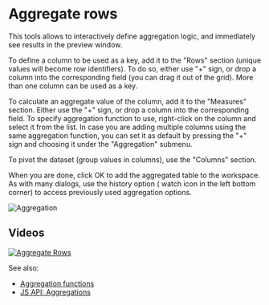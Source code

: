 <!-- TITLE: Aggregate rows -->
<!-- SUBTITLE: -->

# Aggregate rows

This tools allows to interactively define aggregation logic, and immediately see results in the preview window.

To define a column to be used as a key, add it to the "Rows" section (unique values will become row identifiers). To do
so, either use "+" sign, or drop a column into the corresponding field (you can drag it out of the grid). More than one
column can be used as a key.

To calculate an aggregate value of the column, add it to the "Measures" section. Either use the
"+" sign, or drop a column into the corresponding field. To specify aggregation function to use, right-click on the
column and select it from the list. In case you are adding multiple columns using the same aggregation function, you can
set it as default by pressing the "+" sign and choosing it under the "Aggregation" submenu.

To pivot the dataset (group values in columns), use the "Columns" section.

When you are done, click OK to add the aggregated table to the workspace. As with many dialogs, use the history option (
watch icon in the left bottom corner) to access previously used aggregation options.

![Aggregation](../uploads/gifs/aggregate.gif "Aggregation")

## Videos

[![Aggregate Rows](../uploads/youtube/aggregate.png "Open on Youtube")](https://www.youtube.com/watch?v=1EI1w2HECrM)

See also:

* [Aggregation functions](aggregation-functions.md)
* [JS API: Aggregations](https://public.datagrok.ai/js/samples/data-frame/aggregation)
